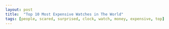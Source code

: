 ```yaml
---
layout: post
title:  "Top 10 Most Expensive Watches in The World"
tags: [people, scared, surprised, clock, watch, money, expensive, top]
---
```

